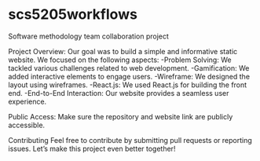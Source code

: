 # scs5205workflows
Software methodology team collaboration project

Project Overview: Our goal was to build a simple and informative static website. We focused on the following aspects: -Problem Solving: We tackled various challenges related to web development. -Gamification: We added interactive elements to engage users. -Wireframe: We designed the layout using wireframes. -React.js: We used React.js for building the front end. -End-to-End Interaction: Our website provides a seamless user experience.

Public Access: Make sure the repository and website link are publicly accessible.

Contributing Feel free to contribute by submitting pull requests or reporting issues. Let’s make this project even better together!
